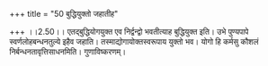 +++
title = "50 बुद्धियुक्तो जहातीह"

+++
।।2.50।। एतद्बुद्धियोगयुक्त एव निर्द्वन्द्वो भवतीत्याह बुद्धियुक्त इति।
उभे पुण्यपापे स्वर्णलोहबन्धनतुल्ये इहैव जहाति। तस्माद्योगायोक्तस्वरूपाय
युक्तो भव। योगो हि कर्मसु कौशलं निर्बन्धनतावृत्तिसाधनमिति।
गुणाविष्करणम्।  
